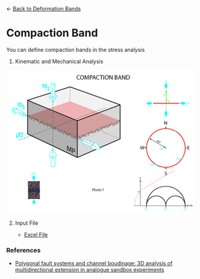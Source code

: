 ← [Back to Deformation Bands](../deformationBands.md)

# Compaction Band

You can define compaction bands in the stress analysis 

1. Kinematic and Mechanical Analysis

<p align="center">
    <img src="./images/compaction_band.jpg" width="500">
</p>

2. Input File

    - [Excel File](./inputFiles/excelFile.md)


### References
- [Polygonal fault systems and channel boudinage: 3D analysis of multidirectional extension in analogue sandbox experiments](https://www.researchgate.net/publication/229182350_Polygonal_fault_systems_and_channel_boudinage_3D_analysis_of_multidirectional_extension_in_analogue_sandbox_experiments)